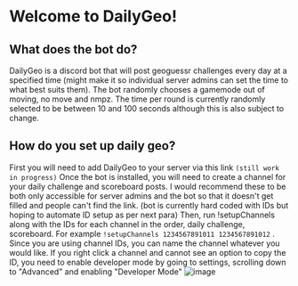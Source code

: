 # Welcome to DailyGeo!

## What does the bot do?
DailyGeo is a discord bot that will post geoguessr challenges every day at a specified time (might make it so individual server admins can set the time to what best suits them). The bot randomly chooses a gamemode out of moving, no move and nmpz. The time per round is currently randomly selected to be between 10 and 100 seconds although this is also subject to change. 

## How do you set up daily geo? 
First you will need to add DailyGeo to your server via this link `(still work in progress)`
Once the bot is installed, you will need to create a channel for your daily challenge and scoreboard posts. I would recommend these to be both only accessible for server admins and the bot so that it doesn't get filled and people can't find the link. (bot is currently hard coded with IDs but hoping to automate ID setup as per next para) 
Then, run !setupChannels along with the IDs for each channel in the order, daily challenge, scoreboard. For example `!setupChannels 1234567891011 1234567891012` . Since you are using channel IDs, you can name the channel whatever you would like. If you right click a channel and cannot see an option to copy the ID, you need to enable developer mode by going to settings, scrolling down to "Advanced" and enabling "Developer Mode"
![image](https://github.com/NickEvans4130/DailyGeo/assets/105942777/c051bcea-25bc-494d-abb3-27dd41d6ebfb)
